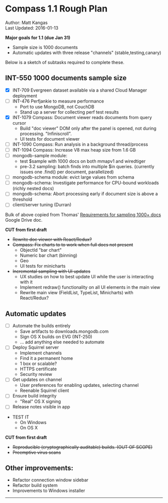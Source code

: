# Compass 1.1 Rough Plan

Author: Matt Kangas  
Last Updated: 2016-01-13

**Major goals for 1.1 (due Jan 31)**

- Sample size is 1000 documents
- Automatic updates with three release "channels" (stable,testing,canary)

Below is a sketch of subtasks required to complete these.

## INT-550 1000 documents sample size

- [x] INT-709 Evergreen dataset available via a shared Cloud Manager deployment
- [ ] INT-476 Perfjankie to measure performance
    - Port to use MongoDB, not CouchDB
    - Stand up a server for collecting perf test results
- [x] INT-1079 Compass: Document viewer reads documents from query cursor
    - Build "doc viewer" DOM only after the panel is opened, not during processing. "Infiniscroll".
    - UI tests for document viewer
- [ ] INT-1090 Compass: Run analysis in a background thread/process
- [ ] INT-1094 Compass: Increase V8 max heap size from 1.6 GB
- [ ] mongodb-sample module:
    - test $sample with 1000 docs on both mmapv1 and wiredtiger
    - pre-3.2 sampling: batch finds into multiple $in queries. (currently issues one .find() per document, parallelized)
- [ ] mongodb-schema module: evict large values from schema
- [ ] mongodb-schema: Investigate performance for CPU-bound workloads (richly nested docs)
- [ ] mongodb-schema: Abort processing early if document size is above a threshold
- [ ] client/server tuning (Durran)

Bulk of above copied from Thomas' [Requirements for sampling 1000+ docs][1000-docs-requirements-gdoc] Google Drive doc.

**CUT from first draft**

- ~~Rewrite doc viewer with React/Redux?~~
- ~~Compass: Fix charts to to work when full docs not present~~
    - ObjectId "bar chart"
    - Numeric bar chart (binning)
    - Geo
    - UI tests for minicharts
- ~~Incremental sampling with UI updates~~
    - UX studies on how to best update UI while the user is interacting with it
    - Implement redraw() functionality on all UI elements in the main view
    - Rewrite main view (FieldList, TypeList, Minicharts) with React/Redux?

## Automatic updates

- [ ] Automate the builds entirely
    - Save artifacts to downloads.mongodb.com
    - Sign OS X builds on EVG (INT-250)
    - ... add anything else needed to automate
- [ ] Deploy Squirrel server
    - Implement channels
    - Find it a permanent home
    - 1 box or scalable?
    - HTTPS certificate
    - Security review
- [ ] Get updates on channel
    - User preferences for enabling updates, selecting channel
    - Reenable Squirrel client
- [ ] Ensure build integrity
    - "Real" OS X signing
- [ ] Release notes visible in app
- TEST IT
    - On Windows
    - On OS X

**CUT from first draft**
- ~~Reproducible (cryptographically auditable) builds. (OUT OF SCOPE)~~
- ~~Preemptive virus scans~~


## Other improvements:

- Refactor connection window sidebar
- Refactor build system
- Improvements to Windows installer

---

[1000-docs-requirements-gdoc]: https://docs.google.com/a/10gen.com/document/d/1SrXIVUryuANeNxF4I7uoLZoe1JjdnKscjOdALFv-I5M/edit?usp=sharing
